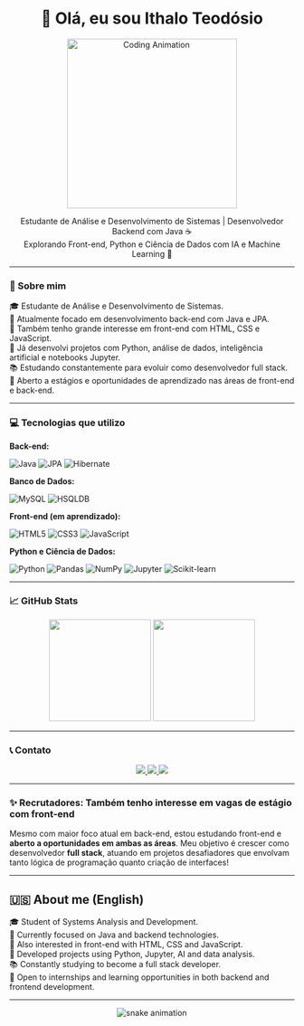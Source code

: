 <h1 align="center">👋 Olá, eu sou Ithalo Teodósio</h1>

<p align="center">
  <img src="https://media.giphy.com/media/qgQUggAC3Pfv687qPC/giphy.gif" width="300" alt="Coding Animation" />
</p>

<p align="center">
  Estudante de Análise e Desenvolvimento de Sistemas | Desenvolvedor Backend com Java ☕ <br>
  Explorando Front-end, Python e Ciência de Dados com IA e Machine Learning 🚀
</p>

---

### 🧠 Sobre mim

🎓 Estudante de Análise e Desenvolvimento de Sistemas.  
💼 Atualmente focado em desenvolvimento back-end com Java e JPA.  
🎯 Também tenho grande interesse em front-end com HTML, CSS e JavaScript.  
🤖 Já desenvolvi projetos com Python, análise de dados, inteligência artificial e notebooks Jupyter.  
📚 Estudando constantemente para evoluir como desenvolvedor full stack.  
🌱 Aberto a estágios e oportunidades de aprendizado nas áreas de front-end e back-end.

---

### 💻 Tecnologias que utilizo

**Back-end:**

![Java](https://img.shields.io/badge/Java-ED8B00?style=for-the-badge&logo=openjdk&logoColor=white)
![JPA](https://img.shields.io/badge/JPA-007396?style=for-the-badge&logo=java&logoColor=white)
![Hibernate](https://img.shields.io/badge/Hibernate-59666C?style=for-the-badge&logo=hibernate&logoColor=white)

**Banco de Dados:**

![MySQL](https://img.shields.io/badge/MySQL-005C84?style=for-the-badge&logo=mysql&logoColor=white)
![HSQLDB](https://img.shields.io/badge/HSQLDB-336791?style=for-the-badge)

**Front-end (em aprendizado):**

![HTML5](https://img.shields.io/badge/HTML5-E34F26?style=for-the-badge&logo=html5&logoColor=white)
![CSS3](https://img.shields.io/badge/CSS3-1572B6?style=for-the-badge&logo=css3&logoColor=white)
![JavaScript](https://img.shields.io/badge/JavaScript-F7DF1E?style=for-the-badge&logo=javascript&logoColor=black)

**Python e Ciência de Dados:**

![Python](https://img.shields.io/badge/Python-3776AB?style=for-the-badge&logo=python&logoColor=white)
![Pandas](https://img.shields.io/badge/Pandas-150458?style=for-the-badge&logo=pandas&logoColor=white)
![NumPy](https://img.shields.io/badge/Numpy-013243?style=for-the-badge&logo=numpy&logoColor=white)
![Jupyter](https://img.shields.io/badge/Jupyter-F37626?style=for-the-badge&logo=jupyter&logoColor=white)
![Scikit-learn](https://img.shields.io/badge/Scikit--learn-F7931E?style=for-the-badge&logo=scikit-learn&logoColor=white)

---

### 📈 GitHub Stats

<p align="center">
  <img height="180em" src="https://github-readme-stats.vercel.app/api?username=ithalo-teodosio&show_icons=true&theme=default&hide_title=true" />
  <img height="180em" src="https://github-readme-stats.vercel.app/api/top-langs/?username=ithalo-teodosio&layout=compact&theme=default&hide_title=true" />
</p>

---

### 📞 Contato

<p align="center">
  <a href="https://github.com/ithalo-teodosio" target="_blank">
    <img src="https://img.shields.io/badge/GitHub-171515?style=for-the-badge&logo=github&logoColor=white"/>
  </a>
  <a href="https://www.linkedin.com/in/ithalo-teodosio/" target="_blank">
    <img src="https://img.shields.io/badge/LinkedIn-0077B5?style=for-the-badge&logo=linkedin&logoColor=white"/>
  </a>
  <a href="mailto:ithalo.teodosio@gmail.com">
    <img src="https://img.shields.io/badge/E--mail-D14836?style=for-the-badge&logo=gmail&logoColor=white"/>
  </a>
</p>

---

### ✨ Recrutadores: Também tenho interesse em vagas de estágio com **front-end**

Mesmo com maior foco atual em back-end, estou estudando front-end e **aberto a oportunidades em ambas as áreas**. Meu objetivo é crescer como desenvolvedor **full stack**, atuando em projetos desafiadores que envolvam tanto lógica de programação quanto criação de interfaces!

---

## 🇺🇸 About me (English)

🎓 Student of Systems Analysis and Development.  
💼 Currently focused on Java and backend technologies.  
🌱 Also interested in front-end with HTML, CSS and JavaScript.  
🤖 Developed projects using Python, Jupyter, AI and data analysis.  
📚 Constantly studying to become a full stack developer.  
🤝 Open to internships and learning opportunities in both backend and frontend development.

---

<p align="center">
  <img src="https://raw.githubusercontent.com/ithalo-teodosio/ithalo-teodosio/output/github-contribution-grid-snake.svg" alt="snake animation" />
</p>
